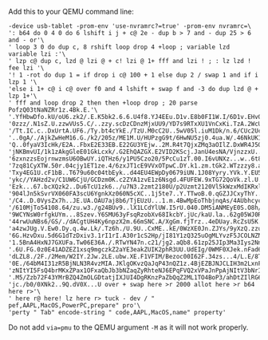 Add this to your QEMU command line:

	-device usb-tablet -prom-env 'use-nvramrc?=true' -prom-env nvramrc=\
	': b64 do 0 4 0 do 6 lshift i j + c@ 2e - dup b > 7 and - dup 25 > 6 and - or'\
	' loop 3 0 do dup c, 8 rshift loop drop 4 +loop ; variable lzd variable lzi :'\
	' lzp c@ dup c, lzd @ lzi @ + c! lzi @ 1+ fff and lzi ! ; : lz lzd ! fee lzi '\
	'! 1 -rot do dup 1 = if drop i c@ 100 + 1 else dup 2 / swap 1 and if i lzp 1 '\
	'else i 1+ c@ i c@ over f0 and 4 lshift + swap f and -3 do dup lzd @ + lzp 1+'\
	' fff and loop drop 2 then then +loop drop ; 20 parse PofzQ03tNaNZRr1z.4Bk.E.'\
	'.YfHbwDfo.kU/oU6.zk2/.E.K5bk2.6.6.U4f8.YJ4EEu.D1v.E8b0FI1W.I/6D1v.EHv0.EPjuM'\
	'0zzz/.N1sZ.U.zzwVUs5.C/..zzy.scDzCDnzMjxUU9/YD7s9RTxXU1VnCxKi.TzA.2WcU1I..Dx'\
	'/Tt.IC.c..DxUrtA.UF6./Ty.bt4cYkE./TzU.M0cC2U..5wV05l.iuM1Dk/n.6/CUc2Uck/oUDg'\
	'..0gA/./AjkZwHeM16.G./k2/205z/ME1M.U/HUPzgG9t/6HwNU5zj0.4ua.W/.46NkUK1UU/3GY'\
	'Q..0fyaV3IcHk/E2A..FbxE2E33EB.E22GU3YEjw..2M.R4t7QjxZMq3aOIlZ.DxWR4J5QqJGREx'\
	'jNKBmvUI/1k1zAkgGleE01GkLcxk/.G2EhQAZGX.E2VID2KScj.JanU4esNA/VjnzzxU..6.sMc/'\
	'6zxnzzsEojrnwzmsU6OBwUY.iQTHz6/y1PU5Czo20/5PcCu1zT.00.I6vUNXz...w..6t861z/U.'\
	'7zq81CyXTW.50r.04cjy1ET1ze.4/6zxJT1cE9VVxOTpwC.DY.k1.zm.tGk2.WTzzzy8.aAXzD.1'\
	'Txy4EG1U.cF1bB..T679u60c04tbEyk..d44EU4EWpDy0679iUN.1J08Yyry.YVk.Y.EU5./c67P'\
	'ykc//YAHzd2v/C1UW6CjU/GCDzm0K.c2ZYA1zvE1z6Nsgd.4FUFEW.9xTG72QoVk.zl.U.8.v.mk'\
	'Ezk...67.bcXQzk2..Du6TcU1zk6../u7N3.2zmt2180U/p2Uzmt2120Vl5kWzxMdIKRxlZHKzzu'\
	'904lJn5kSvrVX060FA3scU6YgnkXz060N5cXC..1j5te7..Y.TTwoB.0.qGZJJCxyThY..1/qzs7'\
	'/C4..D.0VysZx7h..JE.UA.OAU7aj8b6/TjEUzU...1.m.4BwMpEoThbjnqAs/4AUbhcyciY.DcY'\
	'/610MjTo54108.64/zu.w3./g24BUv9..lX1LCdYlUW.I5rU.040.DM5iANMEyE0S.O8h/W0Gzjx'\
	'9WCYNsW0rfgkUYm...8Szev.Y6SMU63yFsqRzobXv68IkcbY.jUc/kaU.la..62g05WJ0RjcVA06'\
	'44rwUuNBs6/GS/./dACgtUH4Ky6npzX2m.66mSNC.A/XgGm.fjTrz..4eDUay.RcZsU5K.Rs/eEL'\
	'a4zwJUg.V.Ew0.Dy.q.4w.Lk/.Tz6h./U.9U..CxME..kE/0WzXE0Jn.ZJYs/9yXzQ.zzuOg5.5V'\
	'6G.HzvDxu.5d6G1dTzDxiv3.1rI1rI.A30r1cS2Hp/jI81Y1zQ325uOgMLYvzF5JCOLNZNKDzMKl'\
	'1.5BnA4HxNJ7GXUFa.Tw06E36A./.RTwYN47n.c21/jg2.aQb8.61zp25JIp3Ma3Iys2Nn.Q/../'\
	'.6U.FG.0z0E41ADZEZ1xsq9mgczkZ2aYE3eakZUIK2phR3UU.UdEIg/0WMF0XJek.nFad6WdN/VW'\
	'dLZL8./2F./2Mem/W2IY.2Jw.2LE.ubw.XE.F1VFIM/Bezoc00I62F.34zs...4/L.E/8TkS/.s/'\
	'0E./64bM4I31zR5BjNLN3R4vzMIA.JKlgOKvzQaJqP43nQZ1z.4BjEZBJNJCLIH3m2LxnFa/kPab'\
	'zNItYI5FsQ4brMKxZPax1OFxaQbJb3bNZaqZyRhteNJ6EPqFVQ2xVPaJnPpAjNItV3bNrI25SO3E'\
	'.M5/Zzb72F43YMrBZQ4ZmOLGDtatjIXJUI4DgRKnzPaZbQqZ2ML1TO4BoP3/ahDtZIlRG6E1YiY1'\
	'jc./b0/0XNk2..9Q.dV0X...U over + swap here >r 2000 allot here >r b64 here r>'\
	' here r@ here! lz here r> tuck - dev / " pef,AAPL,MacOS,PowerPC,prepare" pro'\
	'perty " Tab" encode-string " code,AAPL,MacOS,name" property'

Do not add `via=pmu` to the QEMU argument `-M` as it will not work properly.
